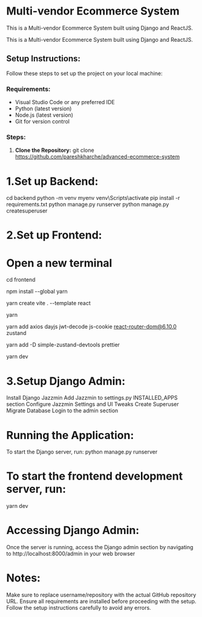 # Multi-vendor Ecommerce System
This is a Multi-vendor Ecommerce System built using Django and ReactJS.



This is a Multi-vendor Ecommerce System built using Django and ReactJS.

## Setup Instructions:

Follow these steps to set up the project on your local machine:

### Requirements:
- Visual Studio Code or any preferred IDE
- Python (latest version)
- Node.js (latest version)
- Git for version control

### Steps:

1. **Clone the Repository:**
   git clone https://github.com/pareshkharche/advanced-ecommerce-system

# 1.Set up Backend:

cd backend
python -m venv myenv
venv\Scripts\activate
pip install -r requirements.txt
python manage.py runserver
python manage.py createsuperuser

# 2.Set up Frontend:

# Open a new terminal
cd frontend

npm install --global yarn

yarn create vite . --template react

yarn

yarn add axios dayjs jwt-decode js-cookie react-router-dom@6.10.0 zustand

yarn add -D simple-zustand-devtools prettier

yarn dev

# 3.Setup Django Admin:

Install Django Jazzmin
Add Jazzmin to settings.py INSTALLED_APPS section
Configure Jazzmin Settings and UI Tweaks
Create Superuser
Migrate Database
Login to the admin section


# Running the Application:
To start the Django server, run:
python manage.py runserver

# To start the frontend development server, run:
yarn dev

# Accessing Django Admin:
Once the server is running, access the Django admin section by navigating to http://localhost:8000/admin in your web browser

# Notes:
Make sure to replace username/repository with the actual GitHub repository URL.
Ensure all requirements are installed before proceeding with the setup.
Follow the setup instructions carefully to avoid any errors.

